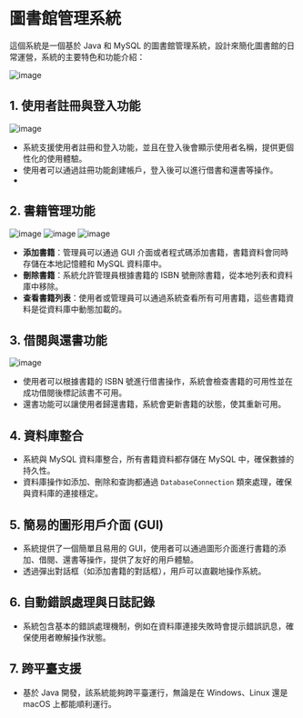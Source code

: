 # 圖書館管理系統
這個系統是一個基於 Java 和 MySQL 的圖書館管理系統，設計來簡化圖書館的日常運營，系統的主要特色和功能介紹：

![image](https://github.com/user-attachments/assets/f8e4e81e-83f3-474a-955a-d63933d31fa1)

 
## 1.	使用者註冊與登入功能
   ![image](https://github.com/user-attachments/assets/b43e60b0-3cba-4bc1-ae37-79784444bee4)

 
- 系統支援使用者註冊和登入功能，並且在登入後會顯示使用者名稱，提供更個性化的使用體驗。
- 使用者可以通過註冊功能創建帳戶，登入後可以進行借書和還書等操作。
- 
## 2. 書籍管理功能

![image](https://github.com/user-attachments/assets/b938b696-b97e-411b-b9c9-a47b0da9af73)
![image](https://github.com/user-attachments/assets/89ca536b-ee81-42d4-9f5c-8ec61d74661a)
![image](https://github.com/user-attachments/assets/3b7504de-8115-4c1b-b666-b6f62dff6eb4)

- **添加書籍**：管理員可以通過 GUI 介面或者程式碼添加書籍，書籍資料會同時存儲在本地記憶體和 MySQL 資料庫中。
- **刪除書籍**：系統允許管理員根據書籍的 ISBN 號刪除書籍，從本地列表和資料庫中移除。
- **查看書籍列表**：使用者或管理員可以通過系統查看所有可用書籍，這些書籍資料是從資料庫中動態加載的。

## 3.	借閱與還書功能
 
![image](https://github.com/user-attachments/assets/77a6739e-d232-4b97-818a-bb1c348180df)

- 使用者可以根據書籍的 ISBN 號進行借書操作，系統會檢查書籍的可用性並在成功借閱後標記該書不可用。
- 還書功能可以讓使用者歸還書籍，系統會更新書籍的狀態，使其重新可用。
  
## 4. 資料庫整合
- 系統與 MySQL 資料庫整合，所有書籍資料都存儲在 MySQL 中，確保數據的持久性。
- 資料庫操作如添加、刪除和查詢都通過 `DatabaseConnection` 類來處理，確保與資料庫的連接穩定。

## 5. 簡易的圖形用戶介面 (GUI)
- 系統提供了一個簡單且易用的 GUI，使用者可以通過圖形介面進行書籍的添加、借閱、還書等操作，提供了友好的用戶體驗。
- 透過彈出對話框（如添加書籍的對話框），用戶可以直觀地操作系統。

## 6. 自動錯誤處理與日誌記錄
- 系統包含基本的錯誤處理機制，例如在資料庫連接失敗時會提示錯誤訊息，確保使用者瞭解操作狀態。

## 7. 跨平臺支援
- 基於 Java 開發，該系統能夠跨平臺運行，無論是在 Windows、Linux 還是 macOS 上都能順利運行。









